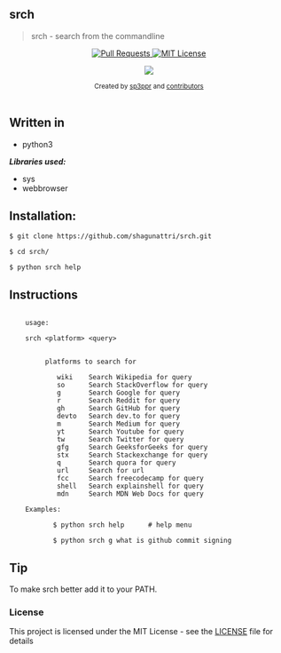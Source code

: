 ## srch

>srch - search from the commandline


<p align="center">
  <a href="https://github.com/shagunattri/pwgen/pulls">
    <img src="https://img.shields.io/badge/PRs-welcome-brightgreen.svg?longCache=true" alt="Pull Requests">
  </a>
  <a href="LICENSE">
    <img src="https://img.shields.io/badge/License-MIT-lightgrey.svg?longCache=true" alt="MIT License">
  </a>
</p>

<p align="center">
  <a href="https://twitter.com/sp3ppr" target="_blank">
    <img src="https://img.shields.io/twitter/follow/sp3ppr.svg?logo=twitter">
  </a>
</p>

<div align="center">
  <sub>Created by
  <a href="https://twitter.com/sp3ppr">sp3ppr</a> and
  <a href="https://github.com/shagunattri/pwGen/graphs/contributors">contributors</a>
</div>

<br>



## Written in
- python3


***Libraries used:***
- sys
- webbrowser


## Installation:

```console
$ git clone https://github.com/shagunattri/srch.git

$ cd srch/

$ python srch help
```

## Instructions

```console

    usage:
    
    srch <platform> <query>


         platforms to search for

            wiki    Search Wikipedia for query
            so      Search StackOverflow for query
            g       Search Google for query
            r       Search Reddit for query
            gh      Search GitHub for query
            devto   Search dev.to for query
            m       Search Medium for query
            yt      Search Youtube for query
            tw      Search Twitter for query
            gfg     Search GeeksforGeeks for query
            stx     Search Stackexchange for query
            q       Search quora for query
            url     Search for url
            fcc     Search freecodecamp for query
            shell   Search explainshell for query
            mdn     Search MDN Web Docs for query

    Examples:

           $ python srch help      # help menu
            
           $ python srch g what is github commit signing
```

## Tip

To make srch better add it to your PATH.

### License

This project is licensed under the MIT License - see the [LICENSE](LICENSE) file for details
